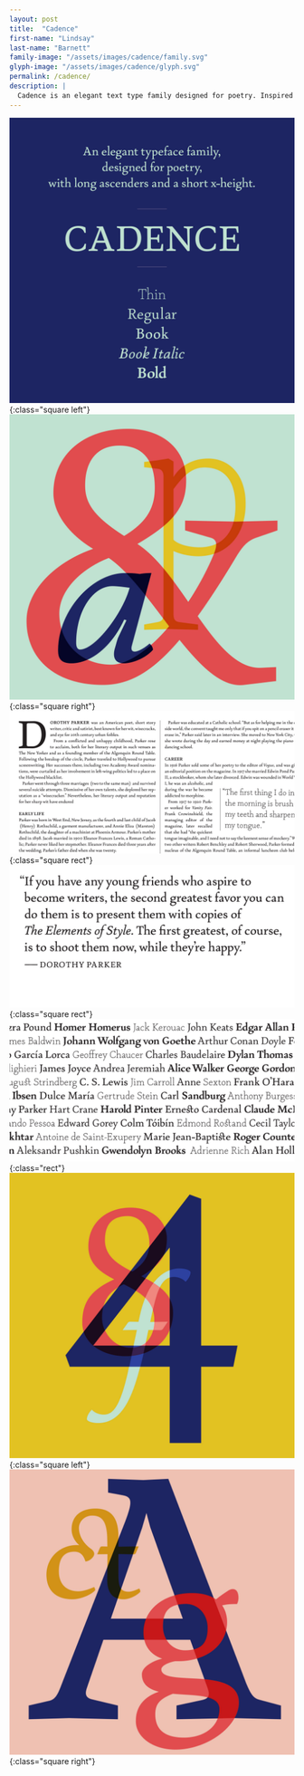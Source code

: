 ```yaml
---
layout: post
title:  "Cadence"
first-name: "Lindsay"
last-name: "Barnett"
family-image: "/assets/images/cadence/family.svg"
glyph-image: "/assets/images/cadence/glyph.svg"
permalink: /cadence/
description: |
  Cadence is an elegant text type family designed for poetry. Inspired by the proportions of early 20th century typefaces, like Cochin, Cadence has long ascenders and a small x-height. Currently, it includes 3 weights, light, book and bold, and a book italic.
---
```


![01](/assets/images/cadence/01.jpg){:class="square left"}
![02](/assets/images/cadence/02.jpg){:class="square right"}
![03](/assets/images/cadence/03.jpg){:class="square rect"}
![04](/assets/images/cadence/04.jpg){:class="square rect"}
![07](/assets/images/cadence/07.jpg){:class="rect"}
![05](/assets/images/cadence/05.jpg){:class="square left"}
![06](/assets/images/cadence/06.jpg){:class="square right"}
